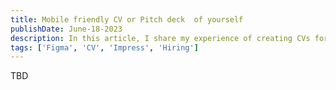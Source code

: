 ```yaml
---
title: Mobile friendly CV or Pitch deck  of yourself
publishDate: June-18-2023
description: In this article, I share my experience of creating CVs for my former colleagues and friends using Figma, incorporating recruiter feedback for improved results, and provide a step-by-step guide for anyone interested in doing the same.
tags: ['Figma', 'CV', 'Impress', 'Hiring']
---
```


TBD
